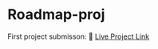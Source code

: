 # Roadmap-proj

First project submisson:
🔗 [Live Project Link](https://sites.google.com/view/qatrcv/home)
